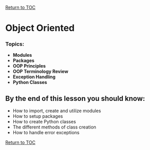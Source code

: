 <a href="https://github.com/CyberTrainingUSAF/07-Python-Programming/blob/master/00-Table-of-Contents.md" rel="Return to TOC"> Return to TOC </a>

# Object Oriented

### **Topics:**

* **Modules**
* **Packages**
* **OOP Principles**
* **OOP Terminology Review**
* **Exception Handling**
* **Python Classes**

## By the end of this lesson you should know:

* How to import, create and utilize modules
* How to setup packages
* How to create Python classes
* The different methods of class creation
* How to handle error exceptions

<a href="https://github.com/CyberTrainingUSAF/07-Python-Programming/blob/master/00-Table-of-Contents.md" rel="Return to TOC"> Return to TOC </a>
